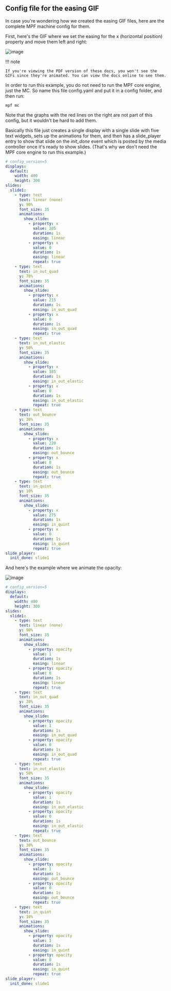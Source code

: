 ---
---

## Config file for the easing GIF

In case you're wondering how we created the easing GIF files, here are
the complete MPF machine config for them.

First, here's the GIF where we set the easing for the x (horizontal
position) property and move them left and right:

![image](../images/easing.gif)

!!! note

    If you're viewing the PDF version of these docs, you won't see the
    GIFs since they're animated. You can view the docs online to see them.

In order to run this example, you do not need to run the MPF core
engine, just the MC. So name this file config.yaml and put it in a
config folder, and then run:

    mpf mc

Note that the graphs with the red lines on the right are not part of
this config, but it wouldn't be hard to add them.

Basically this file just creates a single display with a single slide
with five text widgets, sets up the animations for them, and then has a
slide_player entry to show that slide on the *init_done* event which is
posted by the media controller once it's ready to show slides. (That's
why we don't need the MPF core engine to run this example.)

``` yaml
# config_version=5
displays:
  default:
    width: 400
    height: 300
slides:
  slide1:
    - type: text
      text: linear (none)
      y: 90%
      font_size: 35
      animations:
        show_slide:
          - property: x
            value: 205
            duration: 1s
            easing: linear
          - property: x
            value: 0
            duration: 1s
            easing: linear
            repeat: true
    - type: text
      text: in_out_quad
      y: 70%
      font_size: 35
      animations:
        show_slide:
          - property: x
            value: 215
            duration: 1s
            easing: in_out_quad
          - property: x
            value: 0
            duration: 1s
            easing: in_out_quad
            repeat: true
    - type: text
      text: in_out_elastic
      y: 50%
      font_size: 35
      animations:
        show_slide:
          - property: x
            value: 185
            duration: 1s
            easing: in_out_elastic
          - property: x
            value: 0
            duration: 1s
            easing: in_out_elastic
            repeat: true
    - type: text
      text: out_bounce
      y: 30%
      font_size: 35
      animations:
        show_slide:
          - property: x
            value: 220
            duration: 1s
            easing: out_bounce
          - property: x
            value: 0
            duration: 1s
            easing: out_bounce
            repeat: true
    - type: text
      text: in_quint
      y: 10%
      font_size: 35
      animations:
        show_slide:
          - property: x
            value: 275
            duration: 1s
            easing: in_quint
          - property: x
            value: 0
            duration: 1s
            easing: in_quint
            repeat: true
slide_player:
  init_done: slide1
```

And here's the example where we animate the opacity:

![image](../images/easing_opacity.gif)

``` yaml
# config_version=5
displays:
  default:
    width: 400
    height: 300
slides:
  slide1:
    - type: text
      text: linear (none)
      y: 90%
      font_size: 35
      animations:
        show_slide:
          - property: opacity
            value: 1
            duration: 1s
            easing: linear
          - property: opacity
            value: 0
            duration: 1s
            easing: linear
            repeat: true
    - type: text
      text: in_out_quad
      y: 70%
      font_size: 35
      animations:
        show_slide:
          - property: opacity
            value: 1
            duration: 1s
            easing: in_out_quad
          - property: opacity
            value: 0
            duration: 1s
            easing: in_out_quad
            repeat: true
    - type: text
      text: in_out_elastic
      y: 50%
      font_size: 35
      animations:
        show_slide:
          - property: opacity
            value: 1
            duration: 1s
            easing: in_out_elastic
          - property: opacity
            value: 0
            duration: 1s
            easing: in_out_elastic
            repeat: true
    - type: text
      text: out_bounce
      y: 30%
      font_size: 35
      animations:
        show_slide:
          - property: opacity
            value: 1
            duration: 1s
            easing: out_bounce
          - property: opacity
            value: 0
            duration: 1s
            easing: out_bounce
            repeat: true
    - type: text
      text: in_quint
      y: 10%
      font_size: 35
      animations:
        show_slide:
          - property: opacity
            value: 1
            duration: 1s
            easing: in_quint
          - property: opacity
            value: 0
            duration: 1s
            easing: in_quint
            repeat: true
slide_player:
  init_done: slide1
```
